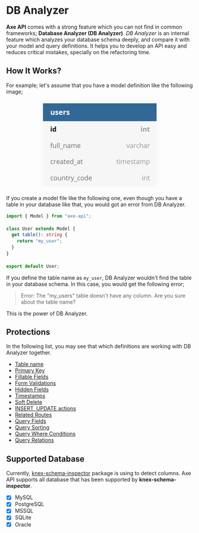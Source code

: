 # DB Analyzer

**Axe API** comes with a strong feature which you can not find in common frameworks; **Database Analyzer (DB Analyzer)**. _DB Analyzer_ is an internal feature which analyzes your database schema deeply, and compare it with your model and query definitions. It helps you to develop an API easy and reduces critical mistakes, specially on the refactoring time.

## How It Works?

For example; let's assume that you have a model definition like the following image;

<div style="text-align:center;">

![Database Schema](./db-analyze-model.png)

</div>

If you create a model file like the following one, even though you have a table in your database like that, you would got an error from DB Analyzer.

```ts
import { Model } from "axe-api";

class User extends Model {
  get table(): string {
    return "my_user";
  }
}

export default User;
```

If you define the table name as `my_user`, DB Analyzer wouldn't find the table in your database schema. In this case, you would get the following error;

> Error: The "my_users" table doesn't have any column. Are you sure about the table name?

This is the power of DB Analyzer.

## Protections

In the following list, you may see that which definitions are working with DB Analyzer together.

- [Table name](/basics/models/index.html#table-name)
- [Primary Key](/basics/models/index.html#primary-key)
- [Fillable Fields](/basics/models/index.html#fillable-fields)
- [Form Validations](/basics/models/index.html#validations)
- [Hidden Fields](/basics/models/index.html#hidden-fields)
- [Timestamps](/basics/models/index.html#timestamps)
- [Soft Delete](/basics/models/index.html#soft-delete)
- [INSERT, UPDATE actions](/basics/handlers/index.html)
- [Related Routes](/basics/models/index.html#related-routes)
- [Query Fields](/basics/queries/index.html#fields)
- [Query Sorting](/basics/queries/index.html#sorting)
- [Query Where Conditions](/basics/queries/index.html#where-conditions)
- [Query Relations](/basics/queries/index.html#related-data)

## Supported Database

Currently, <a href="https://github.com/knex/knex-schema-inspector" target="_blank" rel="noreferrer">knex-schema-inspector</a> package is using to detect columns. Axe API supports all database that has been supported by **knex-schema-inspector**.

- [x] MySQL
- [x] PostgreSQL
- [x] MSSQL
- [x] SQLite
- [x] Oracle
